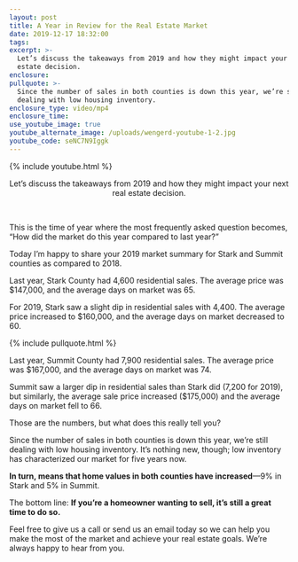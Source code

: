 ```yaml
---
layout: post
title: A Year in Review for the Real Estate Market
date: 2019-12-17 18:32:00
tags:
excerpt: >-
  Let’s discuss the takeaways from 2019 and how they might impact your next real
  estate decision.
enclosure:
pullquote: >-
  Since the number of sales in both counties is down this year, we’re still
  dealing with low housing inventory.
enclosure_type: video/mp4
enclosure_time:
use_youtube_image: true
youtube_alternate_image: /uploads/wengerd-youtube-1-2.jpg
youtube_code: seNC7N9Iggk
---
```


{% include youtube.html %}

<center>Let&rsquo;s discuss the takeaways from 2019 and how they might impact your next real estate decision.</center>

&nbsp;

This is the time of year where the most frequently asked question becomes, “How did the market do this year compared to last year?”

Today I’m happy to share your 2019 market summary for Stark and Summit counties as compared to 2018.

Last year, Stark County had 4,600 residential sales. The average price was $147,000, and the average days on market was 65.&nbsp;

For 2019, Stark saw a slight dip in residential sales with 4,400. The average price increased to $160,000, and the average days on market decreased to 60.&nbsp;

{% include pullquote.html %}

Last year, Summit County had 7,900 residential sales. The average price was $167,000, and the average days on market was 74.&nbsp;

Summit saw a larger dip in residential sales than Stark did (7,200 for 2019), but similarly, the average sale price increased ($175,000) and the average days on market fell to 66.&nbsp;

Those are the numbers, but what does this really tell you?&nbsp;

Since the number of sales in both counties is down this year, we’re still dealing with low housing inventory. It’s nothing new, though; low inventory has characterized our market for five years now.&nbsp;

**In turn, means that home values in both counties have increased**—9% in Stark and 5% in Summit.&nbsp;

The bottom line: **If you’re a homeowner wanting to sell, it’s still a great time to do so.&nbsp;**

Feel free to give us a call or send us an email today so we can help you make the most of the market and achieve your real estate goals. We’re always happy to hear from you.